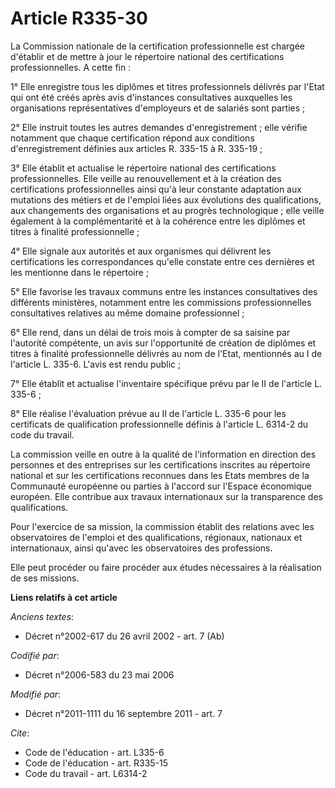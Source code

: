 # Article R335-30

La Commission nationale de la certification professionnelle est chargée d'établir et de mettre à jour le répertoire national
des certifications professionnelles. A cette fin : 

1° Elle enregistre tous les diplômes et titres professionnels délivrés par l'Etat qui ont été créés après avis d'instances
consultatives auxquelles les organisations représentatives d'employeurs et de salariés sont parties ; 

2° Elle instruit toutes les autres demandes d'enregistrement ; elle vérifie notamment que chaque certification répond aux
conditions d'enregistrement définies aux articles R. 335-15 à R. 335-19 ; 

3° Elle établit et actualise le répertoire national des certifications professionnelles. Elle veille au renouvellement et à
la création des certifications professionnelles ainsi qu'à leur constante adaptation aux mutations des métiers et de l'emploi
liées aux évolutions des qualifications, aux changements des organisations et au progrès technologique ; elle veille
également à la complémentarité et à la cohérence entre les diplômes et titres à finalité professionnelle ; 

4° Elle signale aux autorités et aux organismes qui délivrent les certifications les correspondances qu'elle constate entre
ces dernières et les mentionne dans le répertoire ; 

5° Elle favorise les travaux communs entre les instances consultatives des différents ministères, notamment entre les
commissions professionnelles consultatives relatives au même domaine professionnel ; 

6° Elle rend, dans un délai de trois mois à compter de sa saisine par l'autorité compétente, un avis sur l'opportunité de
création de diplômes et titres à finalité professionnelle délivrés au nom de l'Etat, mentionnés au I de l'article L. 335-6.
L'avis est rendu public ; 

7° Elle établit et actualise l'inventaire spécifique prévu par le II de l'article L. 335-6 ; 

8° Elle réalise l'évaluation prévue au II de l'article L. 335-6 pour les certificats de qualification professionnelle définis
à l'article L. 6314-2 du code du travail. 

La commission veille en outre à la qualité de l'information en direction des personnes et des entreprises sur les
certifications inscrites au répertoire national et sur les certifications reconnues dans les Etats membres de la Communauté
européenne ou parties à l'accord sur l'Espace économique européen. Elle contribue aux travaux internationaux sur la
transparence des qualifications. 

Pour l'exercice de sa mission, la commission établit des relations avec les observatoires de l'emploi et des qualifications,
régionaux, nationaux et internationaux, ainsi qu'avec les observatoires des professions. 

Elle peut procéder ou faire procéder aux études nécessaires à la réalisation de ses missions.

**Liens relatifs à cet article**

_Anciens textes_:

  - Décret n°2002-617 du 26 avril 2002 - art. 7 (Ab)

_Codifié par_:

  - Décret n°2006-583 du 23 mai 2006

_Modifié par_:

  - Décret n°2011-1111 du 16 septembre 2011 - art. 7

_Cite_:

  - Code de l'éducation - art. L335-6
  - Code de l'éducation - art. R335-15
  - Code du travail - art. L6314-2

